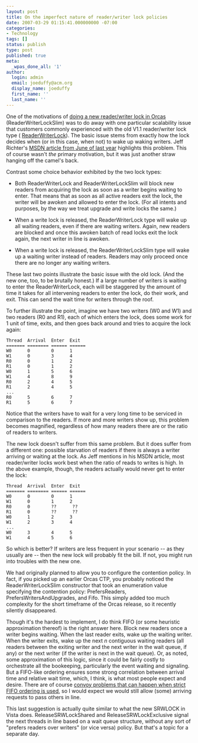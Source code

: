 ```yaml
---
layout: post
title: On the imperfect nature of reader/writer lock policies
date: 2007-03-29 01:15:41.000000000 -07:00
categories:
- Technology
tags: []
status: publish
type: post
published: true
meta:
  _wpas_done_all: '1'
author:
  login: admin
  email: joeduffy@acm.org
  display_name: joeduffy
  first_name: ''
  last_name: ''
---
```

One of the motivations of [doing a new reader/writer lock in Orcas](http://www.bluebytesoftware.com/blog/PermaLink,guid,c4ea3d6d-190a-48f8-a677-44a438d8386b.aspx)
(ReaderWriterLockSlim) was to do away with one particular scalability issue
that customers commonly experienced with the old V1.1 reader/writer lock type ( [ReaderWriterLock](http://msdn2.microsoft.com/en-us/library/system.threading.readerwriterlock.aspx)).
The basic issue stems from exactly how the lock decides when (or in this case, when
not) to wake up waking writers.  Jeff Richter's [MSDN article from June of
last year](http://msdn.microsoft.com/msdnmag/issues/06/06/ConcurrentAffairs/) highlights
this problem.  This of course wasn't _the_ primary motivation, but it was just
another straw hanging off the camel's back.

Contrast some choice behavior exhibited by the two lock types:

- Both ReaderWriterLock and ReaderWriterLockSlim will block new readers from acquiring
the lock as soon as a writer begins waiting to enter.  That means that as soon
as all active readers exit the lock, the writer will be awoken and allowed to enter
the lock.  (For all intents and purposes, by the way we treat upgrade and
write locks the same.)

- When a write lock is released, the ReaderWriterLock type will wake up all waiting
readers, even if there are waiting writers.  Again, new readers are blocked
and once this awoken batch of read locks exit the lock again, the next writer in
line is awoken.

- When a write lock is released, the ReaderWriterLockSlim type will wake up a waiting
writer instead of readers.  Readers may only proceed once there are no longer
any waiting writers.

These last two points illustrate the basic issue with the old lock.  (And the
new one, too, to be brutally honest.)  If a large number of writers is
waiting to enter the ReaderWriterLock, each will be staggered by the amount of time
it takes for all intervening readers to enter the lock, do their work, and exit.
This can send the wait time for writers through the roof.

To further illustrate the point, imagine we have two writers (W0 and W1) and two
readers (R0 and R1), each of which enters the lock, does some work for 1 unit of
time, exits, and then goes back around and tries to acquire the lock again:

```
Thread  Arrival  Enter  Exit
======= ======== ====== ======
W0      0        0      1
W1      0        3      4
R0      0        1      2
R1      0        1      2
W0      1        5      6
W1      4        8      9
R0      2        4      5
R1      2        4      5
...
R0      5        6      7
R1      5        6      7
```

Notice that the writers have to wait for a very long time to be serviced in comparison
to the readers.  If more and more writers show up, this problem becomes magnified,
regardless of how many readers there are or the ratio of readers to writers.

The new lock doesn't suffer from this same problem.  But it does suffer from
a different one: possible starvation of readers if there is always a writer arriving
or waiting at the lock.  As Jeff mentions in his MSDN article, most reader/writer
locks work best when the ratio of reads to writes is high.  In the above example,
though, the readers actually would never get to enter the lock:

```
Thread  Arrival  Enter  Exit
======= ======== ====== ======
W0      0        0      1
W1      0        1      2
R0      0        ??      ??
R1      0        ??      ??
W0      1        2      3
W1      2        3      4
...
W0      3        4      5
W1      4        5      6
```

So which is better?  If writers are less frequent in your scenario -- as they
usually are -- then the new lock will probably fit the bill.  If not, you might
run into troubles with the new one.

We had originally planned to allow you to configure the contention policy.
In fact, if you picked up an earlier Orcas CTP, you probably noticed the ReaderWriterLockSlim
constructor that took an enumeration value specifying the contention policy: PrefersReaders,
PrefersWritersAndUpgrades, and Fifo.  This simply added too much complexity
for the short timeframe of the Orcas release, so it recently silently disappeared.

Though it's the hardest to implement, I do think FIFO (or some heuristic approximation
thereof) is the right answer here.  Block new readers once a writer begins
waiting.  When the last reader exits, wake up the waiting writer.  When
the writer exits, wake up the next _n_ contiguous waiting readers (all readers between
the exiting writer and the next writer in the wait queue, if any) or the next writer
(if the writer is next in the wait queue).  Or, as noted, some approximation
of this logic, since it could be fairly costly to orchestrate all the bookeeping,
particularly the event waiting and signaling.  But a FIFO-like ordering ensures
some strong correlation between arrival time and relative wait time, which, I think,
is what most people expect and desire.  There are of course [convoy problems
that can happen when strict FIFO ordering is used](http://www.bluebytesoftware.com/blog/PermaLink,guid,e40c2675-43a3-410f-8f85-616ef7b031aa.aspx),
so I would expect we would still allow (some) arriving requests to pass others in
line.

This last suggestion is actually quite similar to what the new SRWLOCK in Vista does.
ReleaseSRWLockShared and ReleaseSRWLockExclusive signal the next threads in line
based on a wait queue structure, without any sort of "prefers readers over writers"
(or vice versa) policy.  But that's a topic for a separate day.

